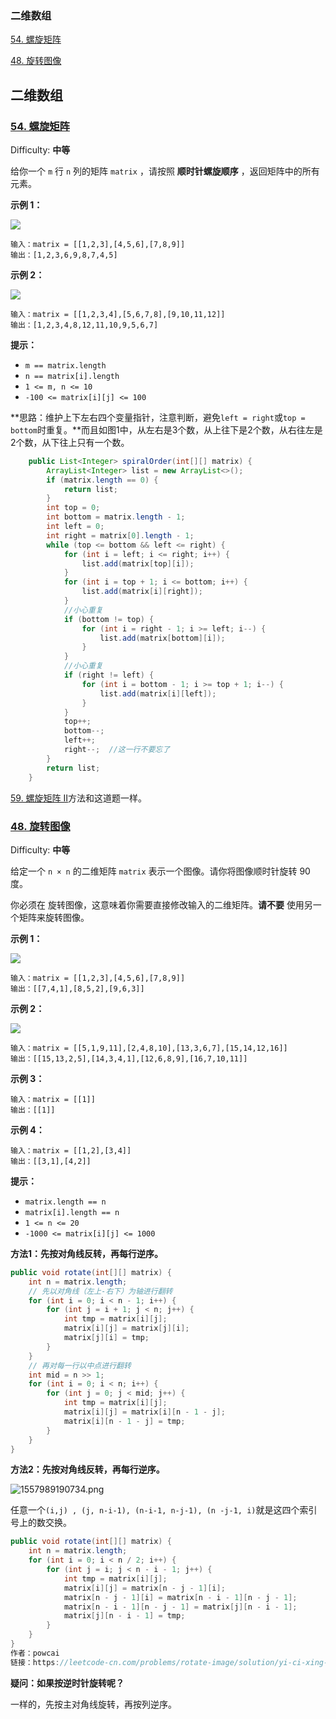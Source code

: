 ### 二维数组

[54. 螺旋矩阵](#54-螺旋矩阵)

[48. 旋转图像](#48-旋转图像)



## 二维数组

### [54. 螺旋矩阵](https://leetcode-cn.com/problems/spiral-matrix/)

Difficulty: **中等**


给你一个 `m` 行 `n` 列的矩阵 `matrix` ，请按照 **顺时针螺旋顺序** ，返回矩阵中的所有元素。

**示例 1：**

![](images/数组/spiral1.jpg)

```
输入：matrix = [[1,2,3],[4,5,6],[7,8,9]]
输出：[1,2,3,6,9,8,7,4,5]
```

**示例 2：**

![](images/数组/spiral.jpg)

```
输入：matrix = [[1,2,3,4],[5,6,7,8],[9,10,11,12]]
输出：[1,2,3,4,8,12,11,10,9,5,6,7]
```

**提示：**

*   `m == matrix.length`
*   `n == matrix[i].length`
*   `1 <= m, n <= 10`
*   `-100 <= matrix[i][j] <= 100`

**思路：维护上下左右四个变量指针，注意判断，避免`left = right`或`top = bottom`时重复。**而且如图1中，从左右是3个数，从上往下是2个数，从右往左是2个数，从下往上只有一个数。

```java
	public List<Integer> spiralOrder(int[][] matrix) {
        ArrayList<Integer> list = new ArrayList<>();
        if (matrix.length == 0) {
            return list;
        }
        int top = 0;
        int bottom = matrix.length - 1;
        int left = 0;
        int right = matrix[0].length - 1;
        while (top <= bottom && left <= right) {
            for (int i = left; i <= right; i++) {
                list.add(matrix[top][i]);
            }
            for (int i = top + 1; i <= bottom; i++) {
                list.add(matrix[i][right]);
            }
            //小心重复
            if (bottom != top) {
                for (int i = right - 1; i >= left; i--) {
                    list.add(matrix[bottom][i]);
                }
            }
            //小心重复
            if (right != left) {
                for (int i = bottom - 1; i >= top + 1; i--) {
                    list.add(matrix[i][left]);
                }
            }
            top++;
            bottom--;
            left++;
            right--;  //这一行不要忘了
        }
        return list;
    }
```

[59. 螺旋矩阵 II](https://leetcode-cn.com/problems/spiral-matrix-ii/)方法和这道题一样。



### [48. 旋转图像](https://leetcode-cn.com/problems/rotate-image/)

Difficulty: **中等**


给定一个 `n × n` 的二维矩阵 `matrix` 表示一个图像。请你将图像顺时针旋转 90 度。

你必须在 旋转图像，这意味着你需要直接修改输入的二维矩阵。**请不要** 使用另一个矩阵来旋转图像。

**示例 1：**

![](images/数组/mat1.jpg)

```
输入：matrix = [[1,2,3],[4,5,6],[7,8,9]]
输出：[[7,4,1],[8,5,2],[9,6,3]]
```

**示例 2：**

![](images/数组/mat2.jpg)

```
输入：matrix = [[5,1,9,11],[2,4,8,10],[13,3,6,7],[15,14,12,16]]
输出：[[15,13,2,5],[14,3,4,1],[12,6,8,9],[16,7,10,11]]
```

**示例 3：**

```
输入：matrix = [[1]]
输出：[[1]]
```

**示例 4：**

```
输入：matrix = [[1,2],[3,4]]
输出：[[3,1],[4,2]]
```

**提示：**

*   `matrix.length == n`
*   `matrix[i].length == n`
*   `1 <= n <= 20`
*   `-1000 <= matrix[i][j] <= 1000`

**方法1：先按对角线反转，再每行逆序。**

```java
public void rotate(int[][] matrix) {
    int n = matrix.length;
    // 先以对角线（左上-右下）为轴进行翻转
    for (int i = 0; i < n - 1; i++) {
        for (int j = i + 1; j < n; j++) {
            int tmp = matrix[i][j];
            matrix[i][j] = matrix[j][i];
            matrix[j][i] = tmp;
        }
    }
    // 再对每一行以中点进行翻转
    int mid = n >> 1;
    for (int i = 0; i < n; i++) {
        for (int j = 0; j < mid; j++) {
            int tmp = matrix[i][j];
            matrix[i][j] = matrix[i][n - 1 - j];
            matrix[i][n - 1 - j] = tmp;
        }
    }
}
```

**方法2：先按对角线反转，再每行逆序。**

![1557989190734.png](images/数组/旋转图像.png)

任意一个`(i,j) , (j, n-i-1), (n-i-1, n-j-1), (n -j-1, i)`就是这四个索引号上的数交换。

```java
public void rotate(int[][] matrix) {
    int n = matrix.length;
    for (int i = 0; i < n / 2; i++) {
        for (int j = i; j < n - i - 1; j++) {
            int tmp = matrix[i][j];
            matrix[i][j] = matrix[n - j - 1][i];
            matrix[n - j - 1][i] = matrix[n - i - 1][n - j - 1];
            matrix[n - i - 1][n - j - 1] = matrix[j][n - i - 1];
            matrix[j][n - i - 1] = tmp;
        }
    }
}
作者：powcai
链接：https://leetcode-cn.com/problems/rotate-image/solution/yi-ci-xing-jiao-huan-by-powcai/
```

**疑问：如果按逆时针旋转呢？**

一样的，先按主对角线旋转，再按列逆序。